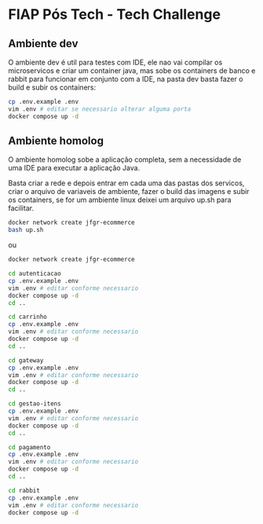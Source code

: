 # FIAP Pós Tech - Tech Challenge

## Ambiente dev
O ambiente dev é util para testes com IDE, ele nao vai compilar os microservicos e criar um container java, mas sobe os containers de banco e rabbit para funcionar em conjunto com a IDE, na pasta dev basta fazer o build e subir os containers:

```bash
cp .env.example .env
vim .env # editar se necessario alterar alguma porta
docker compose up -d
```

## Ambiente homolog
O ambiente homolog sobe a aplicação completa, sem a necessidade de uma IDE para executar a aplicação Java.

Basta criar a rede e depois entrar em cada uma das pastas dos servicos, criar o arquivo de variaveis de ambiente, fazer o build das imagens e subir os containers, se for um ambiente linux deixei um arquivo up.sh para facilitar.

```bash
docker network create jfgr-ecommerce
bash up.sh
``` 
ou

```bash
docker network create jfgr-ecommerce

cd autenticacao
cp .env.example .env
vim .env # editar conforme necessario
docker compose up -d
cd ..

cd carrinho
cp .env.example .env
vim .env # editar conforme necessario
docker compose up -d
cd ..

cd gateway
cp .env.example .env
vim .env # editar conforme necessario
docker compose up -d
cd ..

cd gestao-itens
cp .env.example .env
vim .env # editar conforme necessario
docker compose up -d
cd ..

cd pagamento
cp .env.example .env
vim .env # editar conforme necessario
docker compose up -d
cd ..

cd rabbit
cp .env.example .env
vim .env # editar conforme necessario
docker compose up -d
```